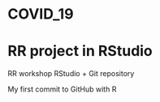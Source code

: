 # COVID_19
# RR project in RStudio
RR workshop RStudio + Git repository

My first commit to GitHub with R